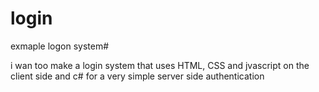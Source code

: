# login

exmaple logon system#

i wan too make a login system that uses HTML, CSS and jvascript on the client side and c# for a very simple server side authentication
